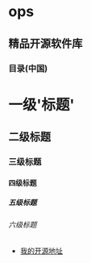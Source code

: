 # ops
## 精品开源软件库

### 目录(中国)

# 一级'标题'
## 二级标题
### 三级标题
#### 四级标题
##### 五级标题
###### 六级标题


- [我的开源地址](https://github.com/edshuai/ops)

